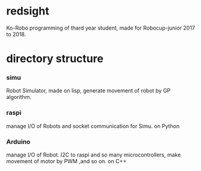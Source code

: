 # redsight
 Ko-Robo programming of thard year student, made for Robocup-junior 2017 to 2018.

# directory structure
### simu
Robot Simulator, made on lisp, generate movement of robot by GP algorithm.

### raspi
manage I/O of Robots and socket communication for Simu. on Python

### Arduino
manage I/O of Robot. I2C to raspi and so many microcontrollers, make movement of motor by PWM ,and so on. on C++

